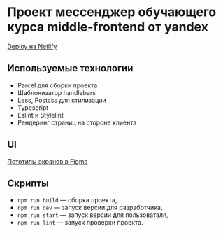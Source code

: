 

# Проект мессенджер обучающего курса middle-frontend от yandex

[Deploy на Netlify ](https://gallant-cray-e7475b.netlify.app/)

## Используемые технологии

- Parcel для сборки проекта
- Шаблонизатор handlebars
- Less, Postcss для стилизации
- Typescript
- Eslint и Stylelint
- Рендеринг страниц на стороне клиента

## UI

[Пототипы экранов в Figma](https://www.figma.com/file/hvsBhCzSU14ml7HwDZmDxz/Chat-app?node-id=0%3A1)

## Скрипты

- `npm run build` — сборка проекта,
- `npm run dev` — запуск версии для разработчика,
- `npm run start` — запуск версии для пользоваталя,
- `npm run lint` — запуск проверки проекта.
